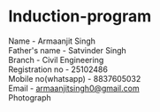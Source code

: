 # Induction-program
Name - Armaanjit Singh
<br>
Father's name - Satvinder Singh 
<br>
Branch - Civil Engineering
<br>
Registration no - 25102486
<br>
Mobile no(whatsapp) - 8837605032
<br>
Email - armaanjitsingh0@gmail.com
<br>
Photograph
<br>
















